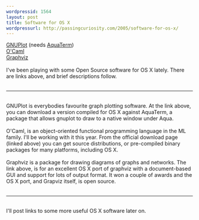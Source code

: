 ```yaml
--- 
wordpressid: 1564
layout: post
title: Software for OS X
wordpressurl: http://passingcuriosity.com/2005/software-for-os-x/
---
```

<a href="http://mac.sofotex.com/download-125128.html">GNUPlot</a> (needs <a href="http://aquaterm.sf.net/">AquaTerm</a>)<br /><a href="http://caml.inria.fr/ocaml/distrib.html">O'Caml</a><br /><a href="http://www.pixelglow.com/graphviz/">Graphviz</a><br /><br />I've been playing with some Open Source software for OS X lately. There are links above, and brief descriptions follow.<br /><br /><hr/><br />GNUPlot is everybodies favourite graph plotting software. At the link above, you can download a version compiled for OS X against AquaTerm, a package that allows gnuplot to draw to a native window under Aqua.<br /><br />O'Caml, is an object-oriented functional programming language in the ML family. I'll be working with it this year. From the official download page (linked above) you can get source distributions, or pre-compiled binary packages for many platforms, including OS X.<br /><br />Graphviz is a package for drawing diagrams of graphs and networks. The link above, is for an excellent OS X port of graphviz with a document-based GUI and support for lots of output format. It won a couple of awards and the OS X port, and Grapviz itself, is open source.<br /><br /><hr/><br />I'll post links to some more useful OS X software later on.

